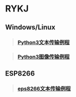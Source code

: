 RYKJ
===
 ## Windows/Linux

> ### [ Python3文本传输例程](https://github.com/Vulcan-YJX/RYKJ/blob/master/python3/reconnect.py)

> ### [Python3图像传输例程](https://github.com/Vulcan-YJX/RYKJ/blob/master/python3/picServer.py)

 ## ESP8266
> ### [eps8266文本传输例程](https://github.com/Vulcan-YJX/RYKJ/tree/master/esp8266)
